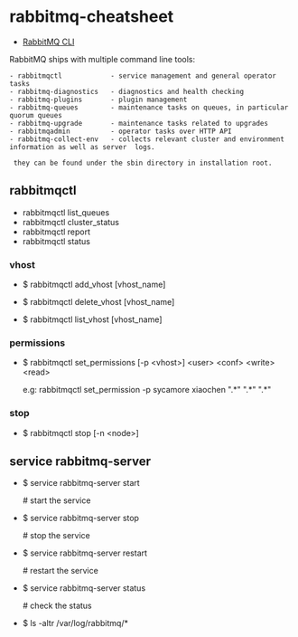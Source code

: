 
# rabbitmq-cheatsheet


- [RabbitMQ CLI](https://www.rabbitmq.com/cli.html)

RabbitMQ ships with multiple command line tools:

    - rabbitmqctl            - service management and general operator tasks
    - rabbitmq-diagnostics   - diagnostics and health checking
    - rabbitmq-plugins       - plugin management
    - rabbitmq-queues        - maintenance tasks on queues, in particular quorum queues
    - rabbitmq-upgrade       - maintenance tasks related to upgrades
    - rabbitmqadmin          - operator tasks over HTTP API
    - rabbitmq-collect-env   - collects relevant cluster and environment information as well as server  logs.  
    
     they can be found under the sbin directory in installation root.


## rabbitmqctl

* rabbitmqctl list_queues
* rabbitmqctl cluster_status
* rabbitmqctl report
* rabbitmqctl status


### vhost

* $ rabbitmqctl add_vhost [vhost_name]

* $ rabbitmqctl delete_vhost [vhost_name]

* $ rabbitmqctl list_vhost [vhost_name]

### permissions

* $ rabbitmqctl set_permissions [-p \<vhost\>] \<user\> \<conf\> \<write\> \<read\>

  e.g: rabbitmqctl set_permission -p sycamore xiaochen ".\*" ".\*" ".\*"

### stop

* $ rabbitmqctl stop [-n \<node\>]

## service rabbitmq-server

* $ service rabbitmq-server start

  \# start the service

* $ service rabbitmq-server stop

  \# stop the service

* $ service rabbitmq-server restart

  \# restart the service

* $ service rabbitmq-server status

  \# check the status

* $ ls -altr /var/log/rabbitmq/*







